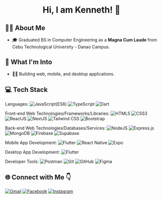 <h1 align="center">Hi, I am <strong>Kenneth!</strong> 👋</h1>

## 💁‍♂️ About Me
- 🎓 Graduated BS in Computer Engineering as a **Magna Cum Laude** from Cebu Technological University - Danao Campus.

## 🚀 What I'm Into

- 👨‍💻 Building web, mobile, and desktop applications.

## 💻 Tech Stack
Languages: 
![JavaScript(ES6)](https://img.shields.io/badge/javascript-%23323330.svg?style=for-the-badge&logo=javascript&logoColor=%23F7DF1E) 
![TypeScript](https://img.shields.io/badge/typescript-%23007ACC.svg?style=for-the-badge&logo=typescript&logoColor=white) 
![Dart](https://img.shields.io/badge/dart-%230175C2.svg?style=for-the-badge&logo=dart&logoColor=white)


Front-end Web Technologies/Frameworks/Libraries: 
![HTML5](https://img.shields.io/badge/html5-%23E34F26.svg?style=for-the-badge&logo=html5&logoColor=white) 
![CSS3](https://img.shields.io/badge/CSS3-%231572B6.svg?style=for-the-badge&logo=css3&logoColor=white) 
![ReactJS](https://img.shields.io/badge/react-%2320232a.svg?style=for-the-badge&logo=react&logoColor=%2361DAFB) 
![NextJS](https://img.shields.io/badge/next.js-%23000000.svg?style=for-the-badge&logo=nextdotjs&logoColor=white) 
![Tailwind CSS](https://img.shields.io/badge/Tailwind_CSS-%231a202c.svg?style=for-the-badge&logo=tailwind-css&logoColor=%2338B2AC) 
![Bootstrap](https://img.shields.io/badge/Bootstrap-%23563D7C.svg?style=for-the-badge&logo=bootstrap&logoColor=white) 


Back-end Web Technologies/Databases/Services:
![NodeJS](https://img.shields.io/badge/node.js-6DA55F?style=for-the-badge&logo=node.js&logoColor=white) 
![Express.js](https://img.shields.io/badge/Express.js-%23000000.svg?style=for-the-badge&logo=express&logoColor=white)
![MongoDB](https://img.shields.io/badge/MongoDB-%234ea94b.svg?style=for-the-badge&logo=mongodb&logoColor=white) 
![Firebase](https://img.shields.io/badge/Firebase-%23039BE5.svg?style=for-the-badge&logo=firebase) 
![Supabase](https://img.shields.io/badge/Supabase-3548A3?style=for-the-badge&logo=supabase&logoColor=white)


Mobile App Development: 
![Flutter](https://img.shields.io/badge/Flutter-%2302569B.svg?style=for-the-badge&logo=flutter&logoColor=white) 
![React Native](https://img.shields.io/badge/React_Native-%23000000.svg?style=for-the-badge&logo=react&logoColor=%2361DAFB) 
![Expo](https://img.shields.io/badge/Expo-1B1F23.svg?style=for-the-badge&logo=expo&logoColor=white)

Desktop App Development:
![Flutter](https://img.shields.io/badge/Flutter-%2302569B.svg?style=for-the-badge&logo=flutter&logoColor=white) 


Developer Tools: 
![Postman](https://img.shields.io/badge/Postman-FF6C37?style=for-the-badge&logo=postman&logoColor=white) 
![Git](https://img.shields.io/badge/git-%23F05033.svg?style=for-the-badge&logo=git&logoColor=white) 
![GitHub](https://img.shields.io/badge/github-%23121011.svg?style=for-the-badge&logo=github&logoColor=white)
![Figma](https://img.shields.io/badge/figma-%23F24E1E.svg?style=for-the-badge&logo=figma&logoColor=white)


## 🌐 Connect with Me 👇
[![Gmail](https://img.shields.io/badge/Gmail-D14836?logo=gmail&logoColor=white)](mailto:djyknn@gmail.com)
[![Facebook](https://img.shields.io/badge/Facebook-%231877F2.svg?logo=facebook&logoColor=white)](https://www.facebook.com/knthh.grb)
[![Instagram](https://img.shields.io/badge/Instagram-%23E4405F.svg?logo=instagram&logoColor=white)](https://www.instagram.com/knthgrb/)

